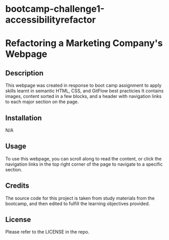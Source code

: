 # bootcamp-challenge1-accessibilityrefactor
# Refactoring a Marketing Company's Webpage

## Description

This webpage was created in response to boot camp assignment to apply skills learnt in semantic HTML, CSS, and GitFlow best practicies It contains images, content sorted in a few blocks, and a header with navigation links to each major section on the page.

## Installation

N/A

## Usage

To use this webpage, you can scroll along to read the content, or click the navigation links in the top right corner of the page to navigate to a specific section.

## Credits

The source code for this project is taken from study materials from the bootcamp, and then edited to fulfill the learning objectives provided. 

## License

Please refer to the LICENSE in the repo.
